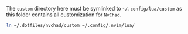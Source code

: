 The `custom` directory here must be symlinked to `~/.config/lua/custom` as this folder contains all customization for `NvChad`.

```bash
ln ~/.dotfiles/nvchad/custom ~/.config/.nvim/lua/
```
